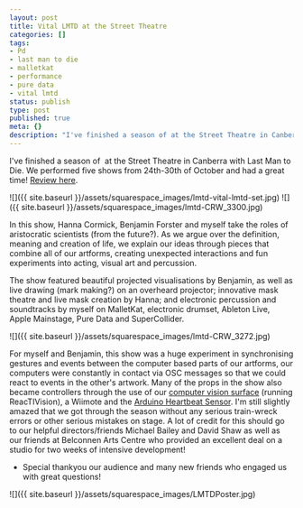 ```yaml
---
layout: post
title: Vital LMTD at the Street Theatre
categories: []
tags:
- Pd
- last man to die
- malletkat
- performance
- pure data
- vital lmtd
status: publish
type: post
published: true
meta: {}
description: "I've finished a season of at the Street Theatre in Canberra with Last Man to Die. We performed five shows from 24th-30th of October and had a great time!"
---
```


I've finished a season of  at the Street Theatre in Canberra with Last Man to Die. We performed five shows from 24th-30th of October and had a great time! [Review here](http://lastmantodie.blogspot.com/2009/10/reviews-and-news.html).

![]({{ site.baseurl }}/assets/squarespace_images/lmtd-vital-lmtd-set.jpg)
![]({{ site.baseurl }}/assets/squarespace_images/lmtd-CRW_3300.jpg)


In this show, Hanna Cormick, Benjamin Forster and myself take the roles of aristocratic scientists (from the future?). As we argue over the definition, meaning and creation of life, we explain our ideas through pieces that combine all of our artforms, creating unexpected interactions and fun experiments into acting, visual art and percussion.

The show featured beautiful projected visualisations by Benjamin, as well as live drawing (mark making?) on an overheard projector; innovative mask theatre and live mask creation by Hanna; and electronic percussion and soundtracks by myself on MalletKat, electronic drumset, Ableton Live, Apple Mainstage, Pure Data and SuperCollider.

![]({{ site.baseurl }}/assets/squarespace_images/lmtd-CRW_3272.jpg)

For myself and Benjamin, this show was a huge experiment in synchronising gestures and events between the computer based parts of our artforms, our computers were constantly in contact via OSC messages so that we could react to events in the other's artwork. Many of the props in the show also became controllers through the use of our [computer vision surface](/2009/08/computer-vision-instrument-for-vital.html) (running ReacTIVision), a Wiimote and the [Arduino Heartbeat Sensor](/2009/07/heartbeat-sensor.html). I'm still slightly amazed that we got through the season without any serious train-wreck errors or other serious mistakes on stage. A lot of credit for this should go to our helpful directors/friends Michael Bailey and David Shaw as well as our friends at Belconnen Arts Centre who provided an excellent deal on a studio for two weeks of intensive development!

+ Special thankyou our audience and many new friends who engaged us with great questions!

![]({{ site.baseurl }}/assets/squarespace_images/LMTDPoster.jpg)
